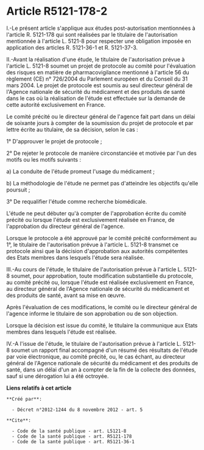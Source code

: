 # Article R5121-178-2

I.-Le présent article s'applique aux études post-autorisation mentionnées à l'article R. 5121-178 qui sont réalisées par le
titulaire de l'autorisation mentionnée à l'article L. 5121-8 pour respecter une obligation imposée en application des
articles R. 5121-36-1 et R. 5121-37-3. 

II.-Avant la réalisation d'une étude, le titulaire de l'autorisation prévue à l'article L. 5121-8 soumet un projet de
protocole au comité pour l'évaluation des risques en matière de pharmacovigilance mentionné à l'article 56 du règlement (CE)
n° 726/2004 du Parlement européen et du Conseil du 31 mars 2004. Le projet de protocole est soumis au seul directeur général
de l'Agence nationale de sécurité du médicament et des produits de santé dans le cas où la réalisation de l'étude est
effectuée sur la demande de cette autorité exclusivement en France. 

Le comité précité ou le directeur général de l'agence fait part dans un délai de soixante jours à compter de la soumission du
projet de protocole et par lettre écrite au titulaire, de sa décision, selon le cas : 

1° D'approuver le projet de protocole ; 

2° De rejeter le protocole de manière circonstanciée et motivée par l'un des motifs ou les motifs suivants : 

a) La conduite de l'étude promeut l'usage du médicament ; 

b) La méthodologie de l'étude ne permet pas d'atteindre les objectifs qu'elle poursuit ; 

3° De requalifier l'étude comme recherche biomédicale. 

L'étude ne peut débuter qu'à compter de l'approbation écrite du comité précité ou lorsque l'étude est exclusivement réalisée
en France, de l'approbation du directeur général de l'agence. 

Lorsque le protocole a été approuvé par le comité précité conformément au 1°, le titulaire de l'autorisation prévue à
l'article L. 5121-8 transmet ce protocole ainsi que la décision d'approbation aux autorités compétentes des Etats membres
dans lesquels l'étude sera réalisée. 

III.-Au cours de l'étude, le titulaire de l'autorisation prévue à l'article L. 5121-8 soumet, pour approbation, toute
modification substantielle du protocole, au comité précité ou, lorsque l'étude est réalisée exclusivement en France, au
directeur général de l'Agence nationale de sécurité du médicament et des produits de santé, avant sa mise en œuvre. 

Après l'évaluation de ces modifications, le comité ou le directeur général de l'agence informe le titulaire de son
approbation ou de son objection. 

Lorsque la décision est issue du comité, le titulaire la communique aux Etats membres dans lesquels l'étude est réalisée. 

IV.-A l'issue de l'étude, le titulaire de l'autorisation prévue à l'article L. 5121-8 soumet un rapport final accompagné d'un
résumé des résultats de l'étude par voie électronique, au comité précité, ou, le cas échant, au directeur général de l'Agence
nationale de sécurité du médicament et des produits de santé, dans un délai d'un an à compter de la fin de la collecte des
données, sauf si une dérogation lui a été octroyée.

**Liens relatifs à cet article**

	**Créé par**:

	  - Décret n°2012-1244 du 8 novembre 2012 - art. 5

	**Cite**:

	  - Code de la santé publique - art. L5121-8
	  - Code de la santé publique - art. R5121-178
	  - Code de la santé publique - art. R5121-36-1
